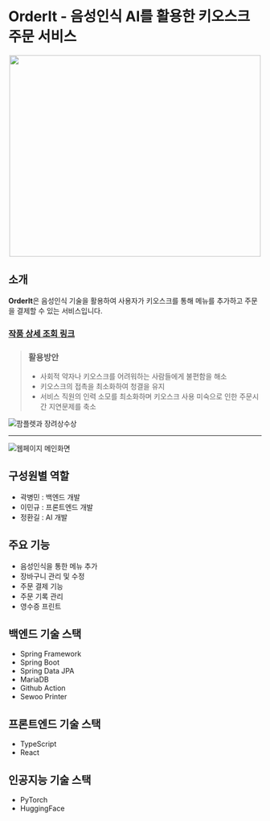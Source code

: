 # OrderIt - 음성인식 AI를 활용한 키오스크 주문 서비스

<p align="center"><img src="https://github.com/doma17/OrderIt/assets/67214970/8dfd508c-5a5c-4d44-a04c-a3131a9d9674" width="500" height="400">

## 소개

**OrderIt**은 음성인식 기술을 활용하여 사용자가 키오스크를 통해 메뉴를 추가하고 주문을 결제할 수 있는 서비스입니다.

### [작품 상세 조회 링크](https://www.ideaboom.net/project/project/view?seq=1601&comp_seq=94&search_keyword=%EC%98%A4%EB%8D%94&data_seq[]=1&data_seq[]=2&data_seq[]=3&data_seq[]=4&data_seq[]=5&data_seq[]=6&data_seq[]=7&data_seq[]=8&data_seq[]=9&data_seq[]=10&data_seq[]=11&data_seq[]=12&data_seq[]=13&order=reg)

> ### 활용방안
> - 사회적 약자나 키오스크를 어려워하는 사람들에게 불편함을 해소
> - 키오스크의 접촉을 최소화하여 청결을 유지
> - 서비스 직원의 인력 소모를 최소화하며 키오스크 사용 미숙으로 인한 주문시간 지연문제를 축소

![팜플렛과 장려상수상](https://github.com/user-attachments/assets/cbfde7e2-c157-4cdc-be80-ef5ec8735dd5)

---

![웹페이지 메인화면](https://github.com/user-attachments/assets/1da5f825-5be5-454e-b188-e14f244402c9)

## 구성원별 역할
- 곽병민 : 백엔드 개발
- 이민규 : 프론트엔드 개발
- 정환길 : AI 개발

## 주요 기능

- 음성인식을 통한 메뉴 추가
- 장바구니 관리 및 수정
- 주문 결제 기능
- 주문 기록 관리
- 영수증 프린트

## 백엔드 기술 스택

- Spring Framework
- Spring Boot
- Spring Data JPA
- MariaDB
- Github Action
- Sewoo Printer

## 프론트엔드 기술 스택

- TypeScript
- React

## 인공지능 기술 스택

- PyTorch
- HuggingFace
